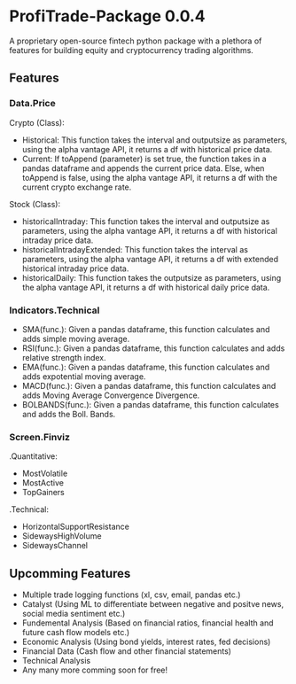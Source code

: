 # ProfiTrade-Package 0.0.4

A proprietary open-source fintech python package with a plethora of features for building equity and cryptocurrency trading algorithms.

## Features

### Data.Price

Crypto (Class):

- Historical: This function takes the interval and outputsize as parameters, using the alpha vantage API, it returns a df with historical price data.
- Current: If toAppend (parameter) is set true, the function takes in a pandas dataframe and appends the current price data. Else, when toAppend is false, using the alpha vantage API, it returns a df with the current crypto exchange rate.

Stock (Class):

- historicalIntraday: This function takes the interval and outputsize as parameters, using the alpha vantage API, it returns a df with historical intraday price data.
- historicalIntradayExtended: This function takes the interval as parameters, using the alpha vantage API, it returns a df with extended historical intraday price data.
- historicalDaily: This function takes the outputsize as parameters, using the alpha vantage API, it returns a df with historical daily price data.

### Indicators.Technical

- SMA(func.): Given a pandas dataframe, this function calculates and adds simple moving average.
- RSI(func.): Given a pandas dataframe, this function calculates and adds relative strength index.
- EMA(func.): Given a pandas dataframe, this function calculates and adds expotential moving average.
- MACD(func.): Given a pandas dataframe, this function calculates and adds Moving Average Convergence Divergence.
- BOLBANDS(func.): Given a pandas dataframe, this function calculates and adds the Boll. Bands.

### Screen.Finviz

.Quantitative:

- MostVolatile
- MostActive
- TopGainers

.Technical:

- HorizontalSupportResistance
- SidewaysHighVolume
- SidewaysChannel

## Upcomming Features

- Multiple trade logging functions (xl, csv, email, pandas etc.)
- Catalyst (Using ML to differentiate between negative and positve news, social media sentiment etc.)
- Fundemental Analysis (Based on financial ratios, financial health and future cash flow models etc.)
- Economic Analysis (Using bond yields, interest rates, fed decisions)
- Financial Data (Cash flow and other financial statements)
- Technical Analysis
- Any many more comming soon for free!
